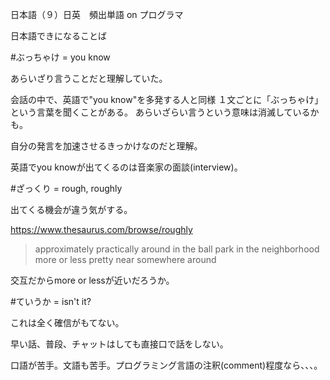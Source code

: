 日本語（９）日英　頻出単語 on プログラマ

日本語できになることば


#ぶっちゃけ = you know

あらいざり言うことだと理解していた。

会話の中で、英語で"you  know"を多発する人と同様
１文ごとに「ぶっちゃけ」という言葉を聞くことがある。
あらいざらい言うという意味は消滅しているかも。

自分の発言を加速させるきっかけなのだと理解。

英語でyou knowが出てくるのは音楽家の面談(interview)。

#ざっくり = rough, roughly

出てくる機会が違う気がする。

https://www.thesaurus.com/browse/roughly
>approximately
practically
around
in the ball park
in the neighborhood
more or less
pretty near
somewhere around

交互だからmore or lessが近いだろうか。

#ていうか = isn't it?

これは全く確信がもてない。

早い話、普段、チャットはしても直接口で話をしない。

口語が苦手。文語も苦手。プログラミング言語の注釈(comment)程度なら、、、。






